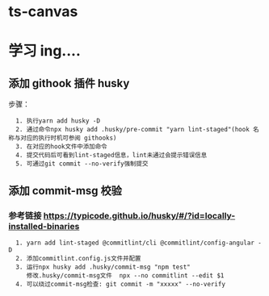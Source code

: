 # ts-canvas

# 学习 ing....

## 添加 githook 插件 husky

步骤：

```
  1. 执行yarn add husky -D
  2. 通过命令npx husky add .husky/pre-commit "yarn lint-staged"(hook 名称与对应的执行时机可参阅 githooks)
  3. 在对应的hook文件中添加命令
  4. 提交代码后可看到lint-staged信息，lint未通过会提示错误信息
  5. 可通过git commit --no-verify强制提交
```

## 添加 commit-msg 校验

### 参考链接 https://typicode.github.io/husky/#/?id=locally-installed-binaries

```
  1. yarn add lint-staged @commitlint/cli @commitlint/config-angular -D
  2. 添加commitlint.config.js文件并配置
  3. 运行npx husky add .husky/commit-msg "npm test"
     修改.husky/commit-msg文件  npx --no commitlint --edit $1
  4. 可以绕过commit-msg检查: git commit -m "xxxxx" --no-verify

```
